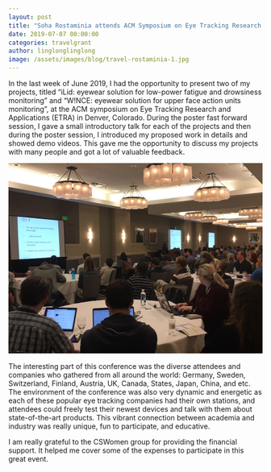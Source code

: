 ```yaml
---
layout: post
title: "Soha Rostaminia attends ACM Symposium on Eye Tracking Research and Applications"
date: 2019-07-07 00:00:00
categories: travelgrant
author: linglonglinglong
image: /assets/images/blog/travel-rostaminia-1.jpg
---
```


In the last week of June 2019, I had the opportunity to present two of my projects, titled “iLid: eyewear solution for low-power fatigue and drowsiness monitoring” and “W!NCE: eyewear solution for upper face action units monitoring”, at the ACM symposium on Eye Tracking Research and Applications (ETRA) in Denver, Colorado. During the poster fast forward session, I gave a small introductory talk for each of the projects and then during the poster session, I introduced my proposed work in details and showed demo videos. This gave me the opportunity to discuss my projects with many people and got a lot of valuable feedback.

![A Shot of The Conference](/assets/images/blog/travel-rostaminia-2.jpg)

The interesting part of this conference was the diverse attendees and companies who gathered from all around the world: Germany, Sweden, Switzerland, Finland, Austria, UK, Canada, States, Japan, China, and etc. The environment of the conference was also very dynamic and energetic as each of these popular eye tracking companies had their own stations, and attendees could freely test their newest devices and talk with them about state-of-the-art products. This vibrant connection between academia and industry was really unique, fun to participate, and educative.

I am really grateful to the CSWomen group for providing the financial support. It helped me cover some of the expenses to participate in this great event.
